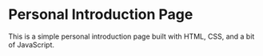 # Personal Introduction Page

This is a simple personal introduction page built with HTML, CSS, and a bit of JavaScript.
 
